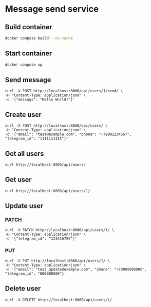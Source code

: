 # Message send service

## Build container

```bash
docker compose build --no-cache
```

## Start container

```bash
docker compose up
```

## Send message

```curl
curl -X POST http://localhost:8000/api/users/1/send/ \
-H "Content-Type: application/json" \
-d '{"message": "Hello World!"}'
```

## Create user

```curl
curl -X POST http://localhost:8000/api/users/ \
-H "Content-Type: application/json" \
-d '{"email": "test@example.com", "phone": "+79001234567", "telegram_id": "1111111111"}'
```

## Get all users

```curl
curl http://localhost:8000/api/users/
```

## Get user

```curl
curl http://localhost:8000/api/users/1/
```

## Update user

### PATCH

```curl
curl -X PATCH http://localhost:8000/api/users/1/ \
-H "Content-Type: application/json" \
-d '{"telegram_id": "123456789"}'
```

### PUT

```curl
curl -X PUT http://localhost:8000/api/users/1/ \
-H "Content-Type: application/json" \
-d '{"email": "test_update@example.com", "phone": "+70000000000", "telegram_id": "000000000"}'
```

## Delete user

```curl
curl -X DELETE http://localhost:8000/api/users/1/
```